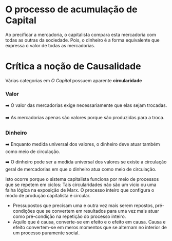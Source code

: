 # O processo de acumulação de Capital

Ao precificar a mercadoria, o capitalista compara esta mercadoria com todas as outras da sociedade. Pois, o dinheiro é a forma equivalente que
expressa o valor de todas as mercadorias.

# Crítica a noção de Causalidade

Várias categorias em _O Capital_ possuem aparente **circularidade**

### Valor

:arrow_right: O valor das mercadorias exige necessariamente que elas sejam trocadas.

:arrow_right: As mercadorias apenas são valores porque são produzidas para a troca.

### Dinheiro

:arrow_right: Enquanto medida universal dos valores, o dinheiro deve atuar também como meio de circulação.

:arrow_right: O dinheiro pode ser a medida universal dos valores se existe a circulação geral de mercadorias em que o dinheiro atua como meio de circulação.

Isto ocorre porque o sistema capitalista funciona por meio de processos que se repetem em ciclos: Tais circularidades não são um vício ou uma falha lógica na
exposição de Marx. O processo inteiro que configura o modo de produção capitalista é circular.

- Pressupostos que precisam uma e outra vez mais serem repostos, pré-condições que se convertem em resultados para uma vez mais atuar como pré-condição na repetição do processo inteiro.
- Aquilo que é causa, converte-se em efeito e o efeito em causa. Causa e efeito convertem-se em meros momentos que se alternam no interior de um processo puramente social.

#
